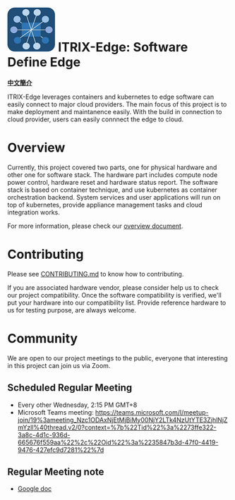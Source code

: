 ![img](docs/images/ITRIX-Edge-logo-small2.jpg) 
ITRIX-Edge: Software Define Edge
================================

**[中文簡介](README_TW.md)**

ITRIX-Edge leverages containers and kubernetes to edge software can easily connect to major cloud providers.
The main focus of this project is to make deployment and maintanence easily.
With the build in connection to cloud provider, users can easily connnect the edge to cloud.


# Overview

Currently, this project covered two parts, one for physical hardware and other one for software stack. The hardware part includes compute node power control, hardware reset and hardware status report. The software stack is based on container technique, and use kubernetes as container orchestration backend. System services and user applications will run on top of kubernetes, provide appliance management tasks and cloud integration works.

For more information, please check our [overview document](docs/overview.md).

# Contributing

Please see [CONTRIBUTING.md](CONTRIBUTING.md) to know how to contributing.

If you are associated hardware vendor, please consider help us to check our project compatibility. Once the software compatibility is verified, we'll put your hardware into our compatibility list.
Provide reference hardware to us for testing purpose, are always welcome.

# Community

We are open to our project meetings to the public, everyone that interesting in this project can join us via Zoom.

## Scheduled Regular Meeting
- Every other Wednesday, 2:15 PM GMT+8
- Microsoft Teams meeting: https://teams.microsoft.com/l/meetup-join/19%3ameeting_Nzc1ODAxNjEtMjBiMy00NjY2LTk4NzUtYTE3ZjhlNjZmYzll%40thread.v2/0?context=%7b%22Tid%22%3a%2273ffe322-3a8c-4d1c-936d-665676f559aa%22%2c%22Oid%22%3a%2235847b3d-47f0-4419-9476-427efc9d7281%22%7d 

## Regular Meeting note
- [Google doc](https://docs.google.com/document/d/1wQb8q7dXOevTFSIFiWSf9xacT_8qqiqOgxSLDL-Gn3E)
